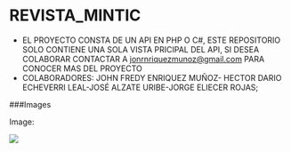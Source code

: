 # REVISTA_MINTIC
- EL PROYECTO CONSTA DE UN API EN PHP O C#, ESTE REPOSITORIO SOLO CONTIENE UNA SOLA VISTA PRICIPAL DEL API, SI DESEA COLABORAR CONTACTAR A jonrnriquezmunoz@gmail.com PARA CONOCER MAS DEL PROYECTO
- COLABORADORES: JOHN FREDY ENRIQUEZ MUÑOZ- HECTOR DARIO ECHEVERRI LEAL-JOSÉ ALZATE URIBE-JORGE ELIECER ROJAS;

###Images

Image:

![](https://johnfredygithub.github.io/REVISTA_/IMAGENES/img3.svg)

